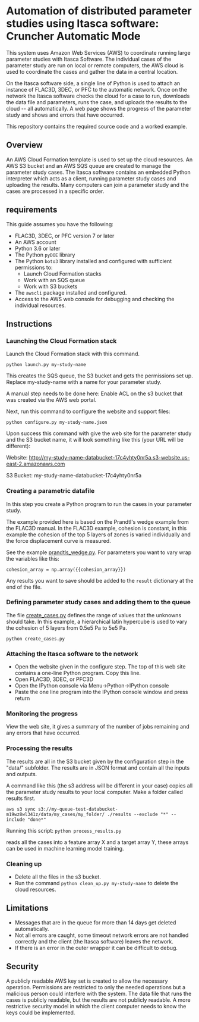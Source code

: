 # Automation of distributed parameter studies using Itasca software: Cruncher Automatic Mode

This system uses Amazon Web Services (AWS) to coordinate running large
parameter studies with Itasca Software. The individual cases of the
parameter study are run on local or remote computers, the AWS cloud is
used to coordinate the cases and gather the data in a central location.

On the Itasca software side, a single line of Python is used to attach
an instance of FLAC3D, 3DEC, or PFC to the automatic network. Once on
the network the Itasca software checks the cloud for a case to run,
downloads the data file and parameters, runs the case, and uploads the
results to the cloud -- all automatically. A web page shows the
progress of the parameter study and shows and errors that have occurred.

This repository contains the required source code and a worked example.

## Overview

An AWS Cloud Formation template is used to set up the cloud resources.
An AWS S3 bucket and an AWS SQS queue are created to manage the
parameter study cases. The Itasca software contains an embedded Python
interpreter which acts as a client, running parameter study cases and
uploading the results. Many computers can join a parameter study and
the cases are processed in a specific order.

## requirements
This guide assumes you have the following:
- FLAC3D, 3DEC, or PFC version 7 or later
- An AWS account
- Python 3.6 or later
- The Python `pyDOE` library
- The Python `boto3` library installed and configured with sufficient
  permissions to:
  - Launch Cloud Formation stacks
  - Work with an SQS queue
  - Work with S3 buckets
- The `awscli` package installed and configured.
- Access to the AWS web console for debugging and checking the
  individual resources.

## Instructions

### Launching the Cloud Formation stack
Launch the Cloud Formation stack with this command.

`python launch.py my-study-name`

This creates the SQS queue, the S3 bucket and gets the permissions set
up. Replace my-study-name with a name for your parameter study.

A manual step needs to be done here: Enable ACL on the s3 bucket that
was created via the AWS web portal.

Next, run this command to configure the website and support files:

`python configure.py my-study-name.json`

Upon success this command with give the web site for the parameter
study and the S3 bucket name, it will look something like this (your URL will be different):

Website: http://my-study-name-databucket-17c4yhty0nr5a.s3-website.us-east-2.amazonaws.com

S3 Bucket: my-study-name-databucket-17c4yhty0nr5a

### Creating a parametric datafile

In this step you create a Python program to run the cases in your
parameter study.

The example provided here is based on the Prandtl's wedge example from
the FLAC3D manual. In the FLAC3D example, cohesion is constant, in
this example the cohesion of the top 5 layers of zones is varied
individually and the force displacement curve is measured.

See the example [prandtls_wedge.py](prandtls_wedge.py). For parameters
you want to vary wrap the variables like this:

`cohesion_array = np.array({{cohesion_array}})`

Any results you want to save should be added to the `result`
dictionary at the end of the file.

### Defining parameter study cases and adding them to the queue

The file [create_cases.py](create_cases.py) defines the range of
values that the unknowns should take. In this example, a hierarchical
latin hypercube is used to vary the cohesion of 5 layers from 0.5e5 Pa
to 5e5 Pa.

`python create_cases.py`

### Attaching the Itasca software to the network

- Open the website given in the configure step. The top of this web
  site contains a one-line Python program. Copy this line.
- Open FLAC3D, 3DEC, or PFC3D
- Open the IPython console via Menu->Python->IPython console
- Paste the one line program into the IPython console window and press return

### Monitoring the progress

View the web site, it gives a summary of the number of jobs remaining
and any errors that have occurred.

### Processing the results

The results are all in the S3 bucket given by the configuration step
in the "data/" subfolder. The results are in JSON format and contain
all the inputs and outputs.

A command like this (the s3 address will be different in your case)
copies all the parameter study results to your local computer. Make a
folder called results first.

`aws s3 sync s3://my-queue-test-databucket-m19wz8wl341z/data/my_cases/my_folder/ ./results --exclude "*" --include "done*"`

Running this script:
`python process_results.py`

reads all the cases into a feature array X and a target array Y, these
arrays can be used in machine learning model training.

### Cleaning up

- Delete all the files in the s3 bucket.
- Run the command `python clean_up.py my-study-name` to delete the
  cloud resources.

## Limitations
- Messages that are in the queue for more than 14 days get deleted automatically.
- Not all errors are caught, some timeout network errors are not
  handled correctly and the client (the Itasca software) leaves the
  network.
- If there is an error in the outer wrapper it can be difficult to debug.

## Security

A publicly readable AWS key set is created to allow the necessary
operation. Permissions are restricted to only the needed operations
but a malicious person could interfere with the system. The data file
that runs the cases is publicly readable, but the results are not
publicly readable. A more restrictive security model in which the
client computer needs to know the keys could be implemented.
